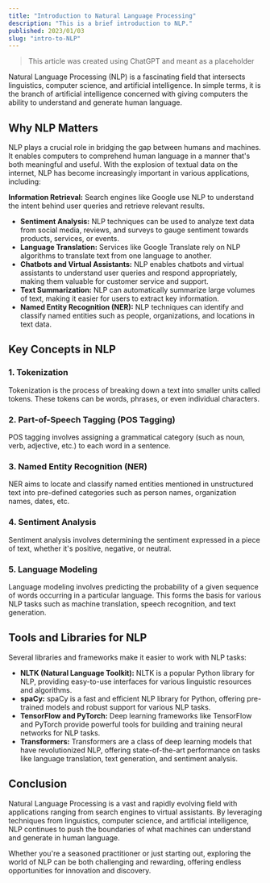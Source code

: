 ```yaml
---
title: "Introduction to Natural Language Processing"
description: "This is a brief introduction to NLP."
published: 2023/01/03
slug: "intro-to-NLP"
---
```


> This article was created using ChatGPT and meant as a placeholder

<!-- # Introduction to Natural Language Processing (NLP) -->

Natural Language Processing (NLP) is a fascinating field that intersects linguistics, computer science, and artificial intelligence. In simple terms, it is the branch of artificial intelligence concerned with giving computers the ability to understand and generate human language.

## Why NLP Matters

NLP plays a crucial role in bridging the gap between humans and machines. It enables computers to comprehend human language in a manner that's both meaningful and useful. With the explosion of textual data on the internet, NLP has become increasingly important in various applications, including:

**Information Retrieval:** Search engines like Google use NLP to understand the intent behind user queries and retrieve relevant results.
- **Sentiment Analysis:** NLP techniques can be used to analyze text data from social media, reviews, and surveys to gauge sentiment towards products, services, or events.
- **Language Translation:** Services like Google Translate rely on NLP algorithms to translate text from one language to another.
- **Chatbots and Virtual Assistants:** NLP enables chatbots and virtual assistants to understand user queries and respond appropriately, making them valuable for customer service and support.
- **Text Summarization:** NLP can automatically summarize large volumes of text, making it easier for users to extract key information.
- **Named Entity Recognition (NER):** NLP techniques can identify and classify named entities such as people, organizations, and locations in text data.

## Key Concepts in NLP

### 1. Tokenization
Tokenization is the process of breaking down a text into smaller units called tokens. These tokens can be words, phrases, or even individual characters.

### 2. Part-of-Speech Tagging (POS Tagging)
POS tagging involves assigning a grammatical category (such as noun, verb, adjective, etc.) to each word in a sentence.

### 3. Named Entity Recognition (NER)
NER aims to locate and classify named entities mentioned in unstructured text into pre-defined categories such as person names, organization names, dates, etc.

### 4. Sentiment Analysis
Sentiment analysis involves determining the sentiment expressed in a piece of text, whether it's positive, negative, or neutral.

### 5. Language Modeling
Language modeling involves predicting the probability of a given sequence of words occurring in a particular language. This forms the basis for various NLP tasks such as machine translation, speech recognition, and text generation.

## Tools and Libraries for NLP

Several libraries and frameworks make it easier to work with NLP tasks:

- **NLTK (Natural Language Toolkit):** NLTK is a popular Python library for NLP, providing easy-to-use interfaces for various linguistic resources and algorithms.
- **spaCy:** spaCy is a fast and efficient NLP library for Python, offering pre-trained models and robust support for various NLP tasks.
- **TensorFlow and PyTorch:** Deep learning frameworks like TensorFlow and PyTorch provide powerful tools for building and training neural networks for NLP tasks.
- **Transformers:** Transformers are a class of deep learning models that have revolutionized NLP, offering state-of-the-art performance on tasks like language translation, text generation, and sentiment analysis.

## Conclusion

Natural Language Processing is a vast and rapidly evolving field with applications ranging from search engines to virtual assistants. By leveraging techniques from linguistics, computer science, and artificial intelligence, NLP continues to push the boundaries of what machines can understand and generate in human language.

Whether you're a seasoned practitioner or just starting out, exploring the world of NLP can be both challenging and rewarding, offering endless opportunities for innovation and discovery.
